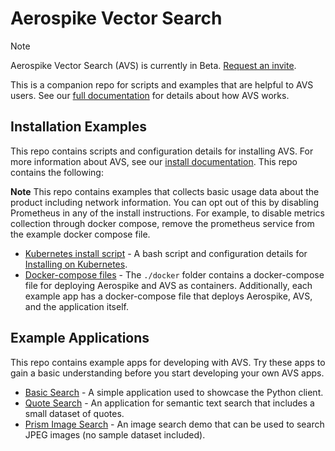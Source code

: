 # Aerospike Vector Search

> [!NOTE]
> Aerospike Vector Search (AVS) is currently in Beta. [Request an invite](https://aerospike.com/lp/aerospike-vector-search-preview-access/).

This is a companion repo for scripts and examples that are helpful to AVS users. See our [full documentation](https://aerospike.com/docs/vector) for details about how AVS works.

## Installation Examples
This repo contains scripts and configuration details for installing AVS. 
For more information about AVS, see our [install documentation](https://aerospike.com/docs/vector/install). This repo contains the following:

**Note**
This repo contains examples that collects basic usage data about the product including network information. You can opt out of this by disabling Prometheus in any of the install instructions. For example, to disable metrics collection through docker compose, remove the prometheus service from the example docker compose file.

* [Kubernetes install script](./kubernetes) - A bash script and configuration details for [Installing on Kubernetes](https://aerospike.com/docs/vector/install/kubernetes).
* [Docker-compose files](./docker) - The `./docker` folder contains a docker-compose file for deploying Aerospike and AVS as containers. Additionally, each example app has a docker-compose file that deploys Aerospike, AVS, and the application itself. 
  

## Example Applications
This repo contains example apps for developing with AVS. Try these apps to gain a basic understanding before you
start developing your own AVS apps.

* [Basic Search](./basic-search/README.md) - A simple application used to showcase the Python client.
* [Quote Search](./quote-semantic-search/) - An application for semantic text search that includes a small dataset of quotes. 
* [Prism Image Search](./prism-image-search/) - An image search demo that can be used to search JPEG images (no sample dataset included).
